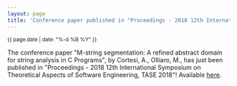 ```yaml
---
layout: page
title: 'Conference paper published in "Proceedings - 2018 12th International Symposium on Theoretical Aspects of Software Engineering, TASE 2018"!'
---
```


<small>{{ page.date | date: "%-d %B %Y" }}</small>

The conference paper "M-string segmentation: A refined abstract domain for string analysis in C Programs", by Cortesi, A., Olliaro, M., has just been published in "Proceedings - 2018 12th International Symposium on Theoretical Aspects of Software Engineering, TASE 2018"! Available [here](https://doi.org/10.1109/TASE.2018.00009).
